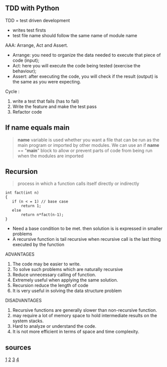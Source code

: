 ## TDD with Python
TDD = test driven development
  - writes test firsts
  -  test file name should follow the same name of module name <br>
  
AAA: Arrange, Act and Assert.
  - Arrange: you need to organize the data needed to execute that piece of code (input);
  - Act: here you will execute the code being tested (exercise the behaviour);
  - Assert: after executing the code, you will check if the result (output) is the same as you were expecting.

Cycle :
  1. write a test that fails (has to fail)
  2. Write the feature and make the test pass
  3. Refactor code
## If name equals main
>  __name__ variable is used whether you want a file that can be run as the main program or imported by other modules. We can use an if __name__ == "__main__" block to allow or prevent parts of code from being run when the modules are imported
## Recursion
> process in which a function calls itself directly or indirectly
 ```
 int fact(int n)
{
    if (n < = 1) // base case
        return 1;
    else    
        return n*fact(n-1);    
}
```
- Need a base condition to be met. then solution is is expressed in smaller problems
- A recursive function is tail recursive when recursive call is the last thing executed by the function

ADVANTAGES
1. The code may be easier to write.
2. To solve such problems which are naturally recursive
3. Reduce unnecessary calling of function.
4. Extremely useful when applying the same solution.
5. Recursion reduce the length of code
6. It is very useful in solving the data structure problem

DISADVANTAGES
1. Recursive functions are generally slower than non-recursive function.
2. may require a lot of memory space to hold intermediate results on the system stacks.
3. Hard to analyze or understand the code.
4. It is not more efficient in terms of space and time complexity.

## sources
[1](https://code.likeagirl.io/in-tests-we-trust-tdd-with-python-af69f47e6932)
[2](https://www.geeksforgeeks.org/what-does-the-if-__name__-__main__-do/)
[3](https://www.geeksforgeeks.org/recursion/)
[4](https://www.collegenote.net/curriculum/data-structures-and-algorithms/41/454/)
